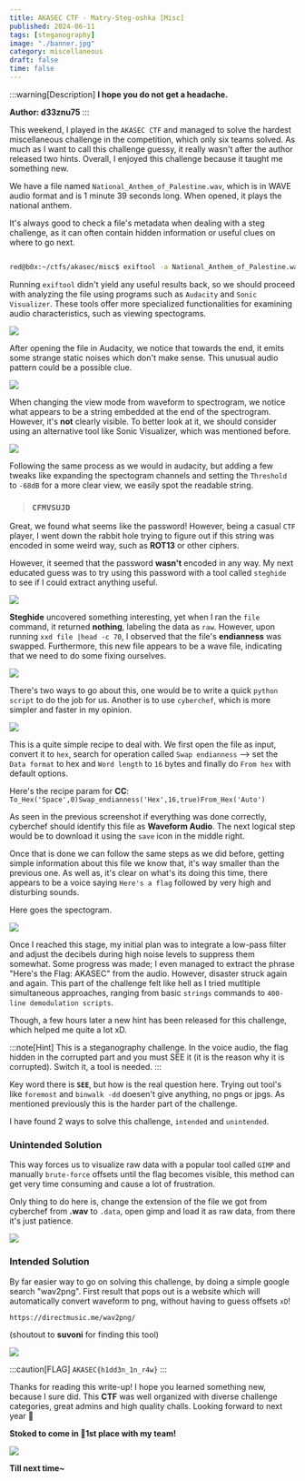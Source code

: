 ```yaml
---
title: AKASEC CTF - Matry-Steg-oshka [Misc]
published: 2024-06-11
tags: [steganography]
image: "./banner.jpg"
category: miscellaneous
draft: false
time: false
---
```


:::warning[Description]
**I hope you do not get a headache.**

**Author: d33znu75** 
:::


This weekend, I played in the `AKASEC CTF` and managed to solve the hardest miscellaneous challenge in the competition, which only six teams solved. As much as I want to call this challenge guessy, it really wasn't after the author released two hints. Overall, I enjoyed this challenge because it taught me something new.

We have a file named `National_Anthem_of_Palestine.wav`, which is in WAVE audio format and is 1 minute 39 seconds long. When opened, it plays the national anthem.

It's always good to check a file's metadata when dealing with a steg challenge, as it can often contain hidden information or useful clues on where to go next.

```sh

red@b0x:~/ctfs/akasec/misc$ exiftool -a National_Anthem_of_Palestine.wav
```

Running `exiftool` didn't yield any useful results back, so we should proceed with analyzing the file using programs such as `Audacity` and `Sonic Visualizer`. These tools offer more specialized functionalities for examining audio characteristics, such as viewing spectograms.

![](./audacity_1.png)

After opening the file in Audacity, we notice that towards the end, it emits some strange static noises which don't make sense. This unusual audio pattern could be a possible clue.

![](./audacity_2.png)

When changing the view mode from waveform to spectrogram, we notice what appears to be a string embedded at the end of the spectrogram. However, it's **not** clearly visible. To better look at it, we should consider using an alternative tool like Sonic Visualizer, which was mentioned before.

![](./sv_1.png)


Following the same process as we would in audacity, but adding a few tweaks like expanding the spectogram channels and setting the `Threshold` to `-68dB` for a more clear view, we easily spot the readable string.

> ### `CFMVSUJD`

Great, we found what seems like the password! However, being a casual `CTF` player, I went down the rabbit hole trying to figure out if this string was encoded in some weird way, such as **ROT13** or other ciphers.

However, it seemed that the password **wasn't** encoded in any way. My next educated guess was to try using this password with a tool called `steghide` to see if I could extract anything useful.

![](./extracted.png)

**Steghide** uncovered something interesting, yet when I ran the `file` command, it returned **nothing**, labeling the data as `raw`. However, upon running `xxd file |head -c 70`, I observed that the file's **endianness** was swapped. Furthermore, this new file appears to be a wave file, indicating that we need to do some fixing ourselves.

![](./term.png)

There's two ways to go about this, one would be to write a quick `python script` to do the job for us. Another is to use `cyberchef`, which is more simpler and faster in my opinion. 

![](./chef.png)

This is a quite simple recipe to deal with. We first open the file as input, convert it to `hex`, search for operation called `Swap endianness` --> set the `Data format` to hex and `Word length` to `16` bytes and finally do `From hex` with default options. 

Here's the recipe param for **CC**: `To_Hex('Space',0)Swap_endianness('Hex',16,true)From_Hex('Auto')`

As seen in the previous screenshot if everything was done correctly, cyberchef should identify this file as **Waveform Audio**. The next logical step would be to download it using the `save` icon in the middle right.

Once that is done we can follow the same steps as we did before, getting simple information about this file we know that, it's way smaller than the previous one. As well as, it's clear on what's its doing this time, there appears to be a voice saying `Here's a flag` followed by very high and disturbing sounds. 

Here goes the spectogram.

![](./specto.png)

Once I reached this stage, my initial plan was to integrate a low-pass filter and adjust the decibels during high noise levels to suppress them somewhat. Some progress was made; I even managed to extract the phrase "Here's the Flag: AKASEC" from the audio. However, disaster struck again and again. This part of the challenge felt like hell as I tried mutltiple simultaneous approaches, ranging from basic `strings` commands to `400-line demodulation scripts`.

Though, a few hours later a new hint has been released for this challenge, which helped me quite a lot xD.

:::note[Hint]
This is a steganography challenge. In the voice audio, the flag hidden in the corrupted part and you must SEE it (it is the reason why it is corrupted). Switch it, a tool is needed.
:::

Key word there is **`SEE`**, but how is the real question here. Trying out tool's like `foremost` and `binwalk -dd` doesen't give anything, no pngs or jpgs. As mentioned previously this is the harder part of the challenge.

I have found 2 ways to solve this challenge, `intended` and `unintended`.

### Unintended Solution

This way forces us to visualize raw data with a popular tool called `GIMP` and manually `brute-force` offsets until the flag becomes visible, this method can get very time consuming and cause a lot of frustration.

Only thing to do here is, change the extension of the file we got from cyberchef from **.wav** to `.data`, open gimp and load it as raw data, from there it's just patience.

![](./gimp.png)


### Intended Solution

By far easier way to go on solving this challenge, by doing a simple google search "wav2png". First result that pops out is a website which will automatically convert waveform to png, without having to guess offsets `xD`! 

`https://directmusic.me/wav2png/`

(shoutout to **suvoni** for finding this tool)


![](./wav2png.png)

:::caution[FLAG]
`AKASEC{h1dd3n_1n_r4w}`
:::

Thanks for reading this write-up! I hope you learned something new, because I sure did. This **CTF** was well organized with diverse challenge categories, great admins and high quality challs. Looking forward to next year 👀


**Stoked to come in 🥇1st place with my team!**

![](./score.png)

**Till next time~**